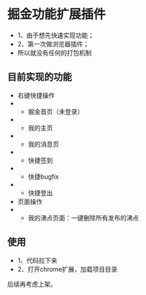# 掘金功能扩展插件

- 1、由于想先快速实现功能；
- 2、第一次做浏览器插件；
- 所以就没有任何的打包机制

## 目前实现的功能

- 右键快捷操作
- - 掘金首页（未登录）
- - 我的主页
- - 我的消息页
- - 快捷签到
- - 快捷bugfix
- - 快捷登出
- 页面操作
- - 我的沸点页面：一键删除所有发布的沸点

## 使用

- 1、代码拉下来
- 2、打开chrome扩展，加载项目目录

后续再考虑上架。